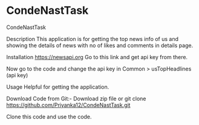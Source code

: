 # CondeNastTask


CondeNastTask

Description
This application is for getting the top news info of us and showing the details of news with no of likes and comments in details page.


Installation
https://newsapi.org
Go to this link and get api key from there.

Now go to the code and change the api key in Common > usTopHeadlines (api key)

Usage
Helpful for getting the application.

Download Code from Git:-
Download zip file 
or
git clone https://github.com/Priyanka12/CondeNastTask.git

Clone this code and use the code.
